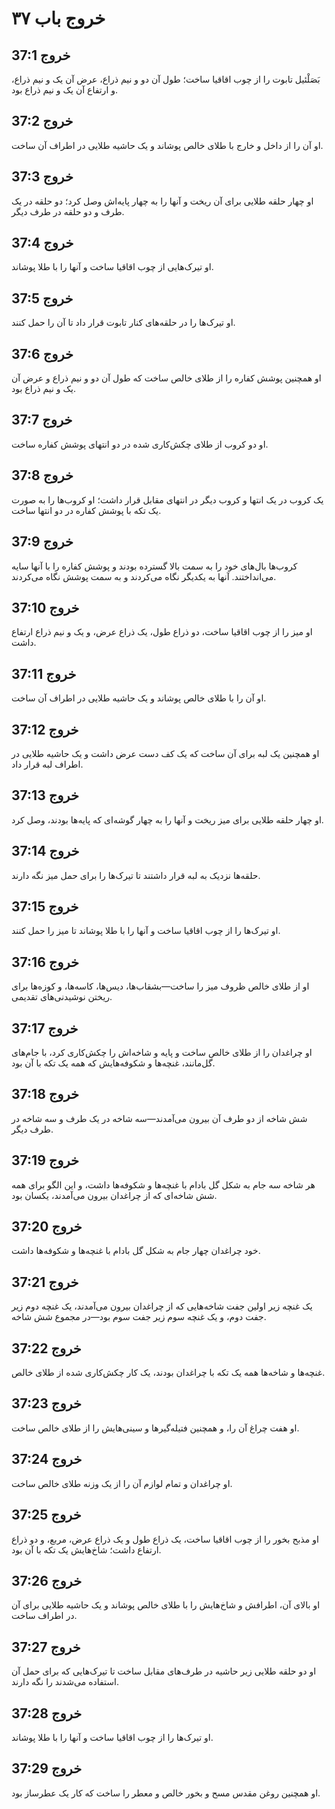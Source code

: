 # خروج باب ۳۷

## خروج 37:1
بَصَلْئیل تابوت را از چوب اقاقیا ساخت؛ طول آن دو و نیم ذراع، عرض آن یک و نیم ذراع، و ارتفاع آن یک و نیم ذراع بود.

## خروج 37:2
او آن را از داخل و خارج با طلای خالص پوشاند و یک حاشیه طلایی در اطراف آن ساخت.

## خروج 37:3
او چهار حلقه طلایی برای آن ریخت و آنها را به چهار پایه‌اش وصل کرد؛ دو حلقه در یک طرف و دو حلقه در طرف دیگر.

## خروج 37:4
او تیرک‌هایی از چوب اقاقیا ساخت و آنها را با طلا پوشاند.

## خروج 37:5
او تیرک‌ها را در حلقه‌های کنار تابوت قرار داد تا آن را حمل کنند.

## خروج 37:6
او همچنین پوشش کفاره را از طلای خالص ساخت که طول آن دو و نیم ذراع و عرض آن یک و نیم ذراع بود.

## خروج 37:7
او دو کروب از طلای چکش‌کاری شده در دو انتهای پوشش کفاره ساخت.

## خروج 37:8
یک کروب در یک انتها و کروب دیگر در انتهای مقابل قرار داشت؛ او کروب‌ها را به صورت یک تکه با پوشش کفاره در دو انتها ساخت.

## خروج 37:9
کروب‌ها بال‌های خود را به سمت بالا گسترده بودند و پوشش کفاره را با آنها سایه می‌انداختند. آنها به یکدیگر نگاه می‌کردند و به سمت پوشش نگاه می‌کردند.

## خروج 37:10
او میز را از چوب اقاقیا ساخت، دو ذراع طول، یک ذراع عرض، و یک و نیم ذراع ارتفاع داشت.

## خروج 37:11
او آن را با طلای خالص پوشاند و یک حاشیه طلایی در اطراف آن ساخت.

## خروج 37:12
او همچنین یک لبه برای آن ساخت که یک کف دست عرض داشت و یک حاشیه طلایی در اطراف لبه قرار داد.

## خروج 37:13
او چهار حلقه طلایی برای میز ریخت و آنها را به چهار گوشه‌ای که پایه‌ها بودند، وصل کرد.

## خروج 37:14
حلقه‌ها نزدیک به لبه قرار داشتند تا تیرک‌ها را برای حمل میز نگه دارند.

## خروج 37:15
او تیرک‌ها را از چوب اقاقیا ساخت و آنها را با طلا پوشاند تا میز را حمل کنند.

## خروج 37:16
او از طلای خالص ظروف میز را ساخت—بشقاب‌ها، دیس‌ها، کاسه‌ها، و کوزه‌ها برای ریختن نوشیدنی‌های تقدیمی.

## خروج 37:17
او چراغدان را از طلای خالص ساخت و پایه و شاخه‌اش را چکش‌کاری کرد، با جام‌های گل‌مانند، غنچه‌ها و شکوفه‌هایش که همه یک تکه با آن بود.

## خروج 37:18
شش شاخه از دو طرف آن بیرون می‌آمدند—سه شاخه در یک طرف و سه شاخه در طرف دیگر.

## خروج 37:19
هر شاخه سه جام به شکل گل بادام با غنچه‌ها و شکوفه‌ها داشت، و این الگو برای همه شش شاخه‌ای که از چراغدان بیرون می‌آمدند، یکسان بود.

## خروج 37:20
خود چراغدان چهار جام به شکل گل بادام با غنچه‌ها و شکوفه‌ها داشت.

## خروج 37:21
یک غنچه زیر اولین جفت شاخه‌هایی که از چراغدان بیرون می‌آمدند، یک غنچه دوم زیر جفت دوم، و یک غنچه سوم زیر جفت سوم بود—در مجموع شش شاخه.

## خروج 37:22
غنچه‌ها و شاخه‌ها همه یک تکه با چراغدان بودند، یک کار چکش‌کاری شده از طلای خالص.

## خروج 37:23
او هفت چراغ آن را، و همچنین فتیله‌گیرها و سینی‌هایش را از طلای خالص ساخت.

## خروج 37:24
او چراغدان و تمام لوازم آن را از یک وزنه طلای خالص ساخت.

## خروج 37:25
او مذبح بخور را از چوب اقاقیا ساخت، یک ذراع طول و یک ذراع عرض، مربع، و دو ذراع ارتفاع داشت؛ شاخ‌هایش یک تکه با آن بود.

## خروج 37:26
او بالای آن، اطرافش و شاخ‌هایش را با طلای خالص پوشاند و یک حاشیه طلایی برای آن در اطراف ساخت.

## خروج 37:27
او دو حلقه طلایی زیر حاشیه در طرف‌های مقابل ساخت تا تیرک‌هایی که برای حمل آن استفاده می‌شدند را نگه دارند.

## خروج 37:28
او تیرک‌ها را از چوب اقاقیا ساخت و آنها را با طلا پوشاند.

## خروج 37:29
او همچنین روغن مقدس مسح و بخور خالص و معطر را ساخت که کار یک عطرساز بود.
